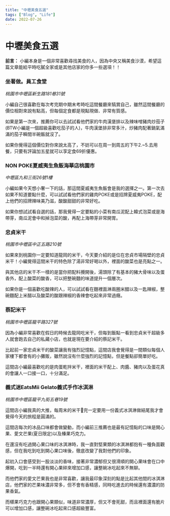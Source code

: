 ```yaml
---
title: "中壢美食五選"
tags: ["Blog", "Life"]
date: 2022-07-26
---
```

# 中壢美食五選


**前言：** 小編本身是一個非常喜歡尋找美食的人，因為中央又稱美食沙漠，希望這篇文章能給平時吃膩全家或是其他店家的你多一些選項！！

### **坐著做。員工食堂**

*桃園市中壢區新生路181巷31號*

小編自己很喜歡在每次考完期中期末考時吃這間餐廳來犒賞自己，雖然這間餐廳的價位相對來說有點高，但每個定食都是現點現做、非常有質感。

如果是第一次來，推薦你可以去試試看他們家的牛肉漢堡排以及辣味噌豬肉炒茄子(BTW小編是一個超級喜歡吃茄子的人)，牛肉漢堡排非常多汁，炒豬肉配著鍋氣滿滿的茄子瞬間半碗飯就沒了。

如果你覺得這個價位對你來說太高了，不妨可以在周一到周五的下午2.~5.去用餐，只要有評論加五星就可以享定食69折優惠。

### **NON POKE夏威夷生魚飯海華店桃園市**

*中壢區九和三街26號1樓*

小編如果今天想小奢一下的話，那這間夏威夷生魚飯會是我的選擇之一。第一次去如果不知道要點什麼，可以試試看他們家的雞肉POKE或是招牌夏威夷POKE，配上他們的招牌辣味美乃滋，酸酸甜甜的非常好吃。

如果你想試試看自選的話，那我覺得一定要點的小菜有南瓜泥配上韓式泡菜或是海帶芽，南瓜泥會中和掉泡菜的酸，再配上海帶芽非常開胃。

### 忠貞米干

*桃園市中壢區中正五路210號*

如果來到桃園你一定要知道龍岡的米干，今天要介紹的是位在忠貞市場隔壁的忠貞米干！小編覺得這間米干的特色除了湯非常好喝以外，裡面的酸菜也是亮點之一。

與其他店的米干不一樣的是當你把配料攪開後，湯頭除了有基本的豬大骨味以及蛋香外，配上酸菜的酸香，可以把整碗麵的味道提升一個層次。

如果你是一個喜歡吃酸辣的人，可以試試看在麵裡面淋兩圈米醋以及一匙辣椒，整碗麵配上米醋以及酸菜的酸跟辣椒的香辣會吃起來非常過癮。

### 蔡記米干

*桃園市中壢區龍平路327號*

因為小編非常喜歡在假日的時候去龍岡吃米干，但每到飯點一看到忠貞米干超級多人就會跑去自己的私藏小店，也就是現在要介紹的蔡記米干。

比起前一家忠貞米干的酸菜讓我有強烈記憶點，這間店我會覺得是一間類似每個人家樓下都會有的小攤販，雖然說沒有什麼強烈的記憶點，但是餐點卻簡單好吃。

這間店小編最喜歡吃的是肉蛋乾拌米干，裡面的米干配上、肉醬、豬肉以及蛋花真的會讓人一口接一口，十分滿足。

### **義式迷EatsMii Gelato義式手作冰淇淋**

*桃園市中壢區龍平九街五巷19號*

這間店小編我真的大推，每周末的米干🍊完一定要用一份義式冰淇淋做結尾我才會覺得今天的旅程是圓滿的。

這間店每次的冰品口味都會做變動，而小編前三推薦也是最有記憶點的口味是開心果、愛文芒果(夏日限定)以及榛果巧克力。

在還沒有吃過開心果口味的冰淇淋時，我一直對堅果類的冰淇淋都抱有一種負面觀感，但在我吃到吃到開心果口味後，徹底改變了我對他們的印象。

起初入口會感受到一股淡淡的香味，接著非常濃郁但又很滑順的開心果味會在口中爆開，吃到一半時還有開心果碎來增加口感，讓整碗冰吃起來不無聊。

而他們家的愛文芒果我也是非常喜歡，讓我最印象深刻的點是比起其他間的冰淇淋店，他們家的芒果味濃非常多，但不會有香精感，同時吃進去的時候還有濃濃的防果香氣。

而椹果巧克力也跟開心果類似，味道非常濃厚，但又不會死甜，而且裡面還有脆片可以增加口感，讓整碗冰吃起來口感超級豐富。
